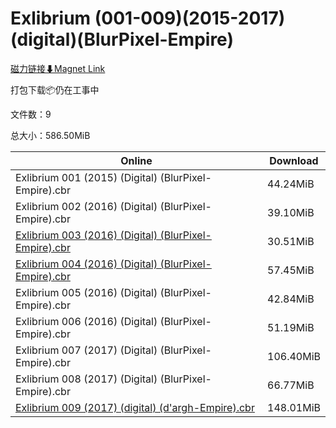 # Exlibrium (001-009)(2015-2017)(digital)(BlurPixel-Empire)

[磁力链接⬇Magnet Link](magnet:?xt=urn:btih:6fe5f7e04fa45497bcac16a94730ac2fb7340f73&dn=Exlibrium%20%28001-009%29%282015-2017%29%28digital%29%28BlurPixel-Empire%29)

打包下载📦仍在工事中

文件数：9

总大小：586.50MiB

Online | Download
--- | ---
Exlibrium 001 (2015) (Digital) (BlurPixel-Empire).cbr | 44.24MiB
Exlibrium 002 (2016) (Digital) (BlurPixel-Empire).cbr | 39.10MiB
[Exlibrium 003 (2016) (Digital) (BlurPixel-Empire).cbr](https://github.com/alicewish/markdown/blob/master/comic/Exlibrium-003-2016-Digital-BlurPixel-Empire-cbr.md) | 30.51MiB
[Exlibrium 004 (2016) (Digital) (BlurPixel-Empire).cbr](https://github.com/alicewish/markdown/blob/master/comic/Exlibrium-004-2016-Digital-BlurPixel-Empire-cbr.md) | 57.45MiB
Exlibrium 005 (2016) (Digital) (BlurPixel-Empire).cbr | 42.84MiB
Exlibrium 006 (2016) (Digital) (BlurPixel-Empire).cbr | 51.19MiB
Exlibrium 007 (2017) (Digital) (BlurPixel-Empire).cbr | 106.40MiB
Exlibrium 008 (2017) (Digital) (BlurPixel-Empire).cbr | 66.77MiB
[Exlibrium 009 (2017) (digital) (d'argh-Empire).cbr](https://github.com/alicewish/markdown/blob/master/comic/Exlibrium-009-2017-digital-dargh-Empire-cbr.md) | 148.01MiB